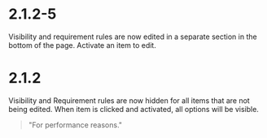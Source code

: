 # 2.1.2-5

Visibility and requirement rules are now edited in a separate section in the bottom of the page. Activate an item to edit.

# 2.1.2

Visibility and Requirement rules are now hidden for all items that are not being edited. When item is clicked and activated, all options will be visible.
> "For performance reasons."
